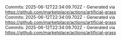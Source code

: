 Commits: 2025-06-12T22:34:09.702Z - Generated via https://github.com/marketplace/actions/artificial-grass
<br>
Commits: 2025-06-12T22:34:09.702Z - Generated via https://github.com/marketplace/actions/artificial-grass
<br>
Commits: 2025-06-12T22:34:09.702Z - Generated via https://github.com/marketplace/actions/artificial-grass
<br>
